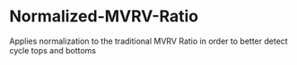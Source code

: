 # Normalized-MVRV-Ratio
Applies normalization to the traditional MVRV Ratio in order to better detect cycle tops and bottoms
